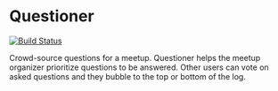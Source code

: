 # Questioner

[![Build Status](https://travis-ci.com/the22mastermind/questioner.svg?branch=develop)](https://travis-ci.com/the22mastermind/questioner)

Crowd-source questions for a meetup.
Questioner​​ helps the meetup organizer prioritize questions to be answered.
Other users can vote on asked questions and they bubble to the top or bottom of the log.